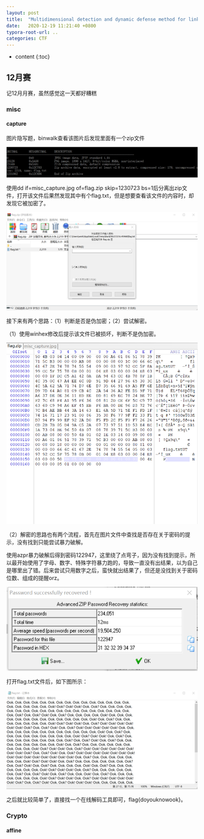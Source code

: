 ```yaml
---
layout: post
title:  "Multidimensional detection and dynamic defense method for link flooding attack"
date:   2020-12-19 11:21:40 +0800
typora-root-url: ..
categories: CTF
---
```


* content
{:toc}
## 12月赛

记12月月赛，虽然感觉这一天都好糟糕

### misc

#### capture

图片隐写题，binwalk查看该图片后发现里面有一个zip文件

![image-20201219212901718](/img/2020-12-19-ctf/image-20201219212901718.png)

使用dd if=misc_capture.jpg of=flag.zip skip=1230723 bs=1后分离出zip文件，打开该文件后果然发现其中有个flag.txt，但是想要查看该文件的内容时，却发现它被加密了。

![image-20201219213047314](/img/2020-12-19-ctf/image-20201219213047314.png)

接下来有两个思路：（1）判断是否是伪加密；（2）尝试解密。

（1）使用winhex修改后提示该文件已被损坏，判断不是伪加密。

![image-20201219213208434](/img/2020-12-19-ctf/image-20201219213208434.png)

（2）解密的思路也有两个流程，首先在图片文件中查找是否存在关于密码的提示，没有找到只能尝试暴力破解。

使用azpr暴力破解后得到密码122947，这里绕了点弯子，因为没有找到提示，所以最开始使用了字母、数字、特殊字符暴力跑的，导致一直没有出结果，以为自己是哪里出了错。后来尝试只用数字之后，蛮快就出结果了，但还是没找到关于密码位数、组成的提醒orz。

![image-20201219213440374](/img/2020-12-19-ctf/image-20201219213440374.png)

打开flag.txt文件后，如下图所示：

![image-20201219213654105](/img/2020-12-19-ctf/image-20201219213654105.png)

之后就比较简单了，直接找一个在线解码工具即可，flag{doyouknowook}。

### Crypto

#### affine

